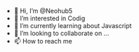- 👋 Hi, I’m @Neohub5
- 👀 I’m interested in Codig
- 🌱 I’m currently learning about Javascript
- 💞️ I’m looking to collaborate on ...
- 📫 How to reach me

<!---
Neohub5/Neohub5 is a ✨ special ✨ repository because its `README.md` (this file) appears on your GitHub profile.
You can click the Preview link to take a look at your changes.
--->
